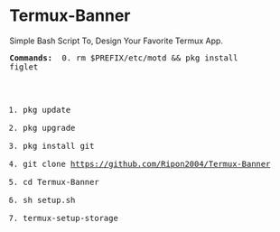 # Termux-Banner
Simple Bash Script To, Design Your Favorite Termux App. <pre>
<b>Commands: </b>
0. rm $PREFIX/etc/motd && pkg install figlet
1. pkg update
2. pkg upgrade
3. pkg install git
4. git clone https://github.com/Ripon2004/Termux-Banner
5. cd Termux-Banner
6. sh setup.sh
7. termux-setup-storage

 
